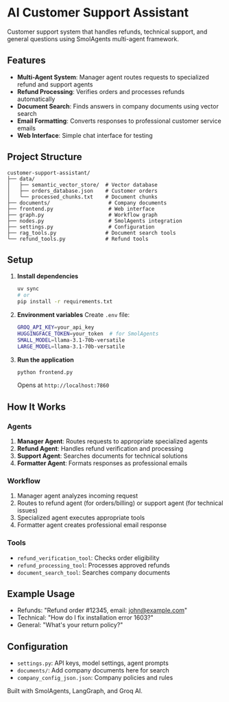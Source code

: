 # AI Customer Support Assistant

Customer support system that handles refunds, technical support, and general questions using SmolAgents multi-agent framework.

## Features

- **Multi-Agent System**: Manager agent routes requests to specialized refund and support agents
- **Refund Processing**: Verifies orders and processes refunds automatically
- **Document Search**: Finds answers in company documents using vector search
- **Email Formatting**: Converts responses to professional customer service emails
- **Web Interface**: Simple chat interface for testing

## Project Structure

```
customer-support-assistant/
├── data/
│   ├── semantic_vector_store/  # Vector database
│   ├── orders_database.json    # Customer orders
│   └── processed_chunks.txt    # Document chunks
├── documents/                   # Company documents
├── frontend.py                  # Web interface
├── graph.py                     # Workflow graph
├── nodes.py                     # SmolAgents integration
├── settings.py                  # Configuration
├── rag_tools.py                # Document search tools
└── refund_tools.py             # Refund tools
```

## Setup

1. **Install dependencies**
   ```bash
   uv sync
   # or
   pip install -r requirements.txt
   ```

2. **Environment variables**
   Create `.env` file:
   ```bash
   GROQ_API_KEY=your_api_key
   HUGGINGFACE_TOKEN=your_token  # for SmolAgents
   SMALL_MODEL=llama-3.1-70b-versatile
   LARGE_MODEL=llama-3.1-70b-versatile
   ```

3. **Run the application**
   ```bash
   python frontend.py
   ```
   Opens at `http://localhost:7860`

## How It Works

### Agents

1. **Manager Agent**: Routes requests to appropriate specialized agents
2. **Refund Agent**: Handles refund verification and processing
3. **Support Agent**: Searches documents for technical solutions  
4. **Formatter Agent**: Formats responses as professional emails

### Workflow

1. Manager agent analyzes incoming request
2. Routes to refund agent (for orders/billing) or support agent (for technical issues)
3. Specialized agent executes appropriate tools
4. Formatter agent creates professional email response

### Tools

- `refund_verification_tool`: Checks order eligibility
- `refund_processing_tool`: Processes approved refunds
- `document_search_tool`: Searches company documents

## Example Usage

- Refunds: "Refund order #12345, email: john@example.com"
- Technical: "How do I fix installation error 1603?"
- General: "What's your return policy?"

## Configuration

- `settings.py`: API keys, model settings, agent prompts
- `documents/`: Add company documents here for search
- `company_config_json.json`: Company policies and rules

Built with SmolAgents, LangGraph, and Groq AI.